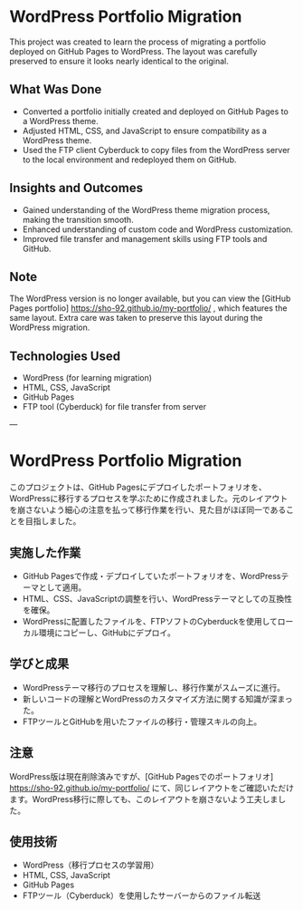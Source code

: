 # WordPress Portfolio Migration

This project was created to learn the process of migrating a portfolio deployed on GitHub Pages to WordPress. The layout was carefully preserved to ensure it looks nearly identical to the original.

## What Was Done

- Converted a portfolio initially created and deployed on GitHub Pages to a WordPress theme.
- Adjusted HTML, CSS, and JavaScript to ensure compatibility as a WordPress theme.
- Used the FTP client Cyberduck to copy files from the WordPress server to the local environment and redeployed them on GitHub.

## Insights and Outcomes

- Gained understanding of the WordPress theme migration process, making the transition smooth.
- Enhanced understanding of custom code and WordPress customization.
- Improved file transfer and management skills using FTP tools and GitHub.

## Note

The WordPress version is no longer available, but you can view the [GitHub Pages portfolio] https://sho-92.github.io/my-portfolio/ , which features the same layout. Extra care was taken to preserve this layout during the WordPress migration.

## Technologies Used

- WordPress (for learning migration)
- HTML, CSS, JavaScript
- GitHub Pages
- FTP tool (Cyberduck) for file transfer from server

—

# WordPress Portfolio Migration

このプロジェクトは、GitHub Pagesにデプロイしたポートフォリオを、WordPressに移行するプロセスを学ぶために作成されました。元のレイアウトを崩さないよう細心の注意を払って移行作業を行い、見た目がほぼ同一であることを目指しました。

## 実施した作業

- GitHub Pagesで作成・デプロイしていたポートフォリオを、WordPressテーマとして適用。
- HTML、CSS、JavaScriptの調整を行い、WordPressテーマとしての互換性を確保。
- WordPressに配置したファイルを、FTPソフトのCyberduckを使用してローカル環境にコピーし、GitHubにデプロイ。

## 学びと成果

- WordPressテーマ移行のプロセスを理解し、移行作業がスムーズに進行。
- 新しいコードの理解とWordPressのカスタマイズ方法に関する知識が深まった。
- FTPツールとGitHubを用いたファイルの移行・管理スキルの向上。

## 注意

WordPress版は現在削除済みですが、[GitHub Pagesでのポートフォリオ] https://sho-92.github.io/my-portfolio/ にて、同じレイアウトをご確認いただけます。WordPress移行に際しても、このレイアウトを崩さないよう工夫しました。

## 使用技術

- WordPress（移行プロセスの学習用）
- HTML, CSS, JavaScript
- GitHub Pages
- FTPツール（Cyberduck）を使用したサーバーからのファイル転送

